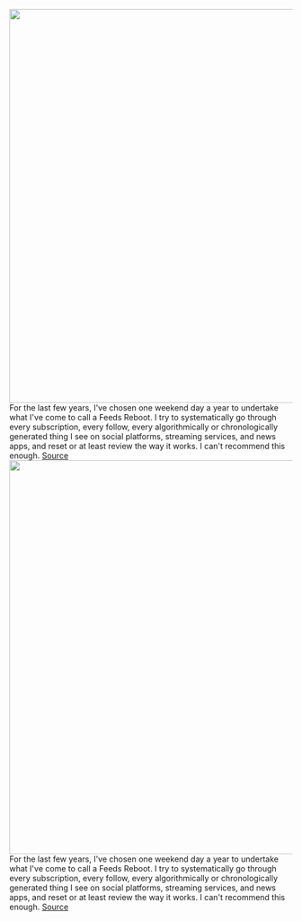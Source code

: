 <img src='https://cdn.vox-cdn.com/thumbor/Qr31zFbm-LwWpWmYr7TivqLyejo=/0x0:2040x1360/1200x800/filters:focal(857x517:1183x843)/cdn.vox-cdn.com/uploads/chorus_image/image/71041261/akrales_220314_5071_0299.0.jpg' width='700px' /><br/>
For the last few years, I've chosen one weekend day a year to undertake what I've come to call a Feeds Reboot. I try to systematically go through every subscription, every follow, every algorithmically or chronologically generated thing I see on social platforms, streaming services, and news apps, and reset or at least review the way it works. I can't recommend this enough.
<a href='https://www.theverge.com/23191292/control-social-algorithms-feeds-reboot-how-to'> Source <a/><img src='https://cdn.vox-cdn.com/thumbor/Qr31zFbm-LwWpWmYr7TivqLyejo=/0x0:2040x1360/1200x800/filters:focal(857x517:1183x843)/cdn.vox-cdn.com/uploads/chorus_image/image/71041261/akrales_220314_5071_0299.0.jpg' width='700px' /><br/>
For the last few years, I've chosen one weekend day a year to undertake what I've come to call a Feeds Reboot. I try to systematically go through every subscription, every follow, every algorithmically or chronologically generated thing I see on social platforms, streaming services, and news apps, and reset or at least review the way it works. I can't recommend this enough.
<a href='https://www.theverge.com/23191292/control-social-algorithms-feeds-reboot-how-to'> Source <a/>